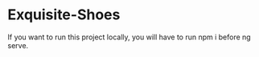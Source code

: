 # Exquisite-Shoes
If you want to run this project locally, you will have to run npm i before ng serve.
